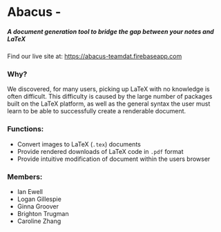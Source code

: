 # Abacus -
##### A document generation tool to bridge the gap between your notes and LaTeX
Find our live site at: https://abacus-teamdat.firebaseapp.com

### Why?
We discovered, for many users, picking up LaTeX with no knowledge
is often difficult. This difficulty is caused by the 
large number of packages built on the LaTeX platform, as well
as the general syntax the user must learn to be able to successfully
create a renderable document. 

### Functions:
* Convert images to LaTeX (`.tex`) documents
* Provide rendered downloads of LaTeX code in `.pdf` format
* Provide intuitive modification of document within the users browser

### Members:
* Ian Ewell
* Logan Gillespie
* Ginna Groover
* Brighton Trugman
* Caroline Zhang